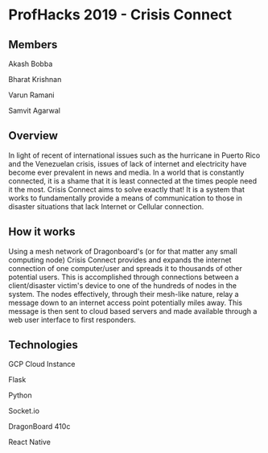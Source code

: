 # ProfHacks 2019 - Crisis Connect


## Members
Akash Bobba

Bharat Krishnan

Varun Ramani

Samvit Agarwal


## Overview
In light of recent of international issues such as the hurricane in Puerto Rico and the Venezuelan crisis, issues of lack of internet and electricity have become ever prevalent in news and media. In a world that is constantly connected, it is a shame that it is least connected at the times people need it the most. Crisis Connect aims to solve exactly that! It is a system that works to fundamentally provide a means of communication to those in disaster situations that lack Internet or Cellular connection.


## How it works
Using a mesh network of Dragonboard's (or for that matter any small computing node) Crisis Connect provides and expands the internet connection of one computer/user and spreads it to thousands of other potential users. This is accomplished through connections between a client/disaster victim's device to one of the hundreds of nodes in the system. The nodes effectively, through their mesh-like nature, relay a message down to an internet access point potentially miles away. This message is then sent to cloud based servers and made available through a web user interface to first responders.


## Technologies
GCP Cloud Instance

Flask

Python

Socket.io

DragonBoard 410c

React Native

